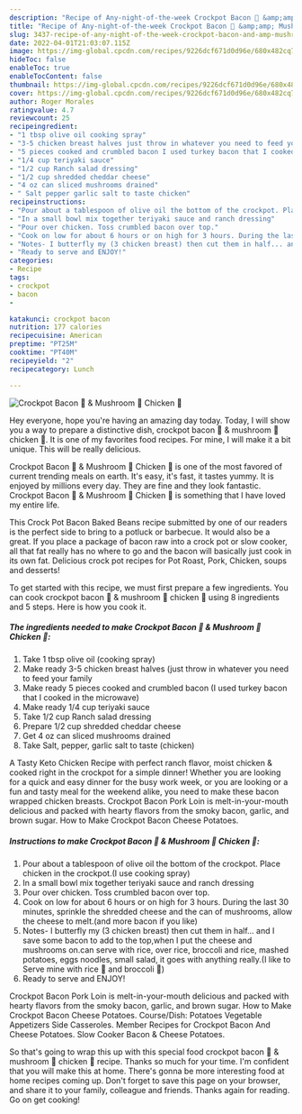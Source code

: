 ```yaml
---
description: "Recipe of Any-night-of-the-week Crockpot Bacon 🥓 &amp;amp; Mushroom 🍄 Chicken 🐔"
title: "Recipe of Any-night-of-the-week Crockpot Bacon 🥓 &amp;amp; Mushroom 🍄 Chicken 🐔"
slug: 3437-recipe-of-any-night-of-the-week-crockpot-bacon-and-amp-mushroom-chicken
date: 2022-04-01T21:03:07.115Z
image: https://img-global.cpcdn.com/recipes/9226dcf671d0d96e/680x482cq70/crockpot-bacon-mushroom-chicken-recipe-main-photo.jpg
hideToc: false
enableToc: true
enableTocContent: false
thumbnail: https://img-global.cpcdn.com/recipes/9226dcf671d0d96e/680x482cq70/crockpot-bacon-mushroom-chicken-recipe-main-photo.jpg
cover: https://img-global.cpcdn.com/recipes/9226dcf671d0d96e/680x482cq70/crockpot-bacon-mushroom-chicken-recipe-main-photo.jpg
author: Roger Morales
ratingvalue: 4.7
reviewcount: 25
recipeingredient:
- "1 tbsp olive oil cooking spray"
- "3-5 chicken breast halves just throw in whatever you need to feed your family"
- "5 pieces cooked and crumbled bacon I used turkey bacon that I cooked in the microwave"
- "1/4 cup teriyaki sauce"
- "1/2 cup Ranch salad dressing"
- "1/2 cup shredded cheddar cheese"
- "4 oz can sliced mushrooms drained"
- " Salt pepper garlic salt to taste chicken"
recipeinstructions:
- "Pour about a tablespoon of olive oil the bottom of the crockpot. Place chicken in the crockpot.(I use cooking spray)"
- "In a small bowl mix together teriyaki sauce and ranch dressing"
- "Pour over chicken. Toss crumbled bacon over top."
- "Cook on low for about 6 hours or on high for 3 hours. During the last 30 minutes, sprinkle the shredded cheese and the can of mushrooms, allow the cheese to melt.(and more bacon if you like)"
- "Notes- I butterfly my (3 chicken breast) then cut them in half... and I save some bacon to add to the top,when I put the cheese and mushrooms on.can serve with rice, over rice, broccoli and rice, mashed potatoes, eggs noodles, small salad, it goes with anything really.(I like to Serve mine with rice 🍚 and broccoli 🥦)"
- "Ready to serve and ENJOY!"
categories:
- Recipe
tags:
- crockpot
- bacon
- 

katakunci: crockpot bacon  
nutrition: 177 calories
recipecuisine: American
preptime: "PT25M"
cooktime: "PT40M"
recipeyield: "2"
recipecategory: Lunch

---
```



![Crockpot Bacon 🥓 &amp; Mushroom 🍄 Chicken 🐔](https://img-global.cpcdn.com/recipes/9226dcf671d0d96e/680x482cq70/crockpot-bacon-mushroom-chicken-recipe-main-photo.jpg)

Hey everyone, hope you're having an amazing day today. Today, I will show you a way to prepare a distinctive dish, crockpot bacon 🥓 &amp; mushroom 🍄 chicken 🐔. It is one of my favorites food recipes. For mine, I will make it a bit unique. This will be really delicious.

Crockpot Bacon 🥓 &amp; Mushroom 🍄 Chicken 🐔 is one of the most favored of current trending meals on earth. It's easy, it's fast, it tastes yummy. It is enjoyed by millions every day. They are fine and they look fantastic. Crockpot Bacon 🥓 &amp; Mushroom 🍄 Chicken 🐔 is something that I have loved my entire life.

This Crock Pot Bacon Baked Beans recipe submitted by one of our readers is the perfect side to bring to a potluck or barbecue. It would also be a great. If you place a package of bacon raw into a crock pot or slow cooker, all that fat really has no where to go and the bacon will basically just cook in its own fat. Delicious crock pot recipes for Pot Roast, Pork, Chicken, soups and desserts!


To get started with this recipe, we must first prepare a few ingredients. You can cook crockpot bacon 🥓 &amp; mushroom 🍄 chicken 🐔 using 8 ingredients and 5 steps. Here is how you cook it.

<!--inarticleads1-->

##### The ingredients needed to make Crockpot Bacon 🥓 &amp; Mushroom 🍄 Chicken 🐔:

1. Take 1 tbsp olive oil (cooking spray)
1. Make ready 3-5 chicken breast halves (just throw in whatever you need to feed your family
1. Make ready 5 pieces cooked and crumbled bacon (I used turkey bacon that I cooked in the microwave)
1. Make ready 1/4 cup teriyaki sauce
1. Take 1/2 cup Ranch salad dressing
1. Prepare 1/2 cup shredded cheddar cheese
1. Get 4 oz can sliced mushrooms drained
1. Take  Salt, pepper, garlic salt to taste (chicken)


A Tasty Keto Chicken Recipe with perfect ranch flavor, moist chicken &amp; cooked right in the crockpot for a simple dinner! Whether you are looking for a quick and easy dinner for the busy work week, or you are looking or a fun and tasty meal for the weekend alike, you need to make these bacon wrapped chicken breasts. Crockpot Bacon Pork Loin is melt-in-your-mouth delicious and packed with hearty flavors from the smoky bacon, garlic, and brown sugar. How to Make Crockpot Bacon Cheese Potatoes. 

<!--inarticleads2-->

##### Instructions to make Crockpot Bacon 🥓 &amp; Mushroom 🍄 Chicken 🐔:

1. Pour about a tablespoon of olive oil the bottom of the crockpot. Place chicken in the crockpot.(I use cooking spray)
1. In a small bowl mix together teriyaki sauce and ranch dressing
1. Pour over chicken. Toss crumbled bacon over top.
1. Cook on low for about 6 hours or on high for 3 hours. During the last 30 minutes, sprinkle the shredded cheese and the can of mushrooms, allow the cheese to melt.(and more bacon if you like)
1. Notes- I butterfly my (3 chicken breast) then cut them in half... and I save some bacon to add to the top,when I put the cheese and mushrooms on.can serve with rice, over rice, broccoli and rice, mashed potatoes, eggs noodles, small salad, it goes with anything really.(I like to Serve mine with rice 🍚 and broccoli 🥦)
1. Ready to serve and ENJOY!

Crockpot Bacon Pork Loin is melt-in-your-mouth delicious and packed with hearty flavors from the smoky bacon, garlic, and brown sugar. How to Make Crockpot Bacon Cheese Potatoes. Course/Dish: Potatoes Vegetable Appetizers Side Casseroles. Member Recipes for Crockpot Bacon And Cheese Potatoes. Slow Cooker Bacon &amp; Cheese Potatoes. 

So that's going to wrap this up with this special food crockpot bacon 🥓 &amp; mushroom 🍄 chicken 🐔 recipe. Thanks so much for your time. I'm confident that you will make this at home. There's gonna be more interesting food at home recipes coming up. Don't forget to save this page on your browser, and share it to your family, colleague and friends. Thanks again for reading. Go on get cooking!
